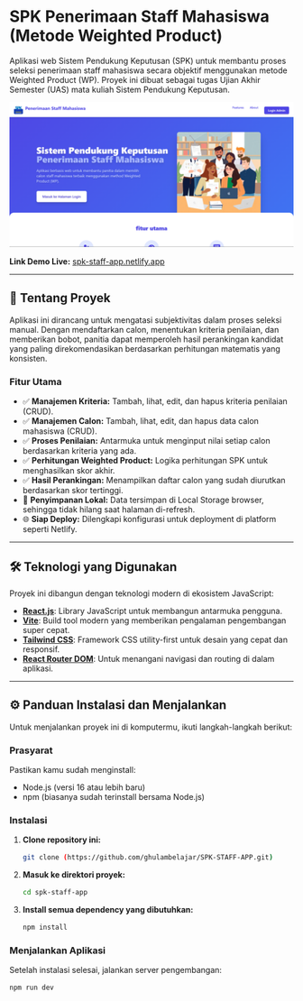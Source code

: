 # SPK Penerimaan Staff Mahasiswa (Metode Weighted Product)

Aplikasi web Sistem Pendukung Keputusan (SPK) untuk membantu proses seleksi penerimaan staff mahasiswa secara objektif menggunakan metode Weighted Product (WP). Proyek ini dibuat sebagai tugas Ujian Akhir Semester (UAS) mata kuliah Sistem Pendukung Keputusan.

![Tangkapan Layar Aplikasi](src/assets/spk-homepage.png)


**Link Demo Live:** [spk-staff-app.netlify.app](https://ghulambelajar.netlify.app/)

---

## 🚀 Tentang Proyek

Aplikasi ini dirancang untuk mengatasi subjektivitas dalam proses seleksi manual. Dengan mendaftarkan calon, menentukan kriteria penilaian, dan memberikan bobot, panitia dapat memperoleh hasil perankingan kandidat yang paling direkomendasikan berdasarkan perhitungan matematis yang konsisten.

### Fitur Utama

* ✅ **Manajemen Kriteria:** Tambah, lihat, edit, dan hapus kriteria penilaian (CRUD).
* ✅ **Manajemen Calon:** Tambah, lihat, edit, dan hapus data calon mahasiswa (CRUD).
* ✅ **Proses Penilaian:** Antarmuka untuk menginput nilai setiap calon berdasarkan kriteria yang ada.
* ✅ **Perhitungan Weighted Product:** Logika perhitungan SPK untuk menghasilkan skor akhir.
* ✅ **Hasil Perankingan:** Menampilkan daftar calon yang sudah diurutkan berdasarkan skor tertinggi.
* 💾 **Penyimpanan Lokal:** Data tersimpan di Local Storage browser, sehingga tidak hilang saat halaman di-refresh.
* 🌐 **Siap Deploy:** Dilengkapi konfigurasi untuk deployment di platform seperti Netlify.

---

## 🛠️ Teknologi yang Digunakan

Proyek ini dibangun dengan teknologi modern di ekosistem JavaScript:

* **[React.js](https://reactjs.org/)**: Library JavaScript untuk membangun antarmuka pengguna.
* **[Vite](https://vitejs.dev/)**: Build tool modern yang memberikan pengalaman pengembangan super cepat.
* **[Tailwind CSS](https://tailwindcss.com/)**: Framework CSS utility-first untuk desain yang cepat dan responsif.
* **[React Router DOM](https://reactrouter.com/)**: Untuk menangani navigasi dan routing di dalam aplikasi.

---

## ⚙️ Panduan Instalasi dan Menjalankan

Untuk menjalankan proyek ini di komputermu, ikuti langkah-langkah berikut:

### Prasyarat

Pastikan kamu sudah menginstall:
* Node.js (versi 16 atau lebih baru)
* npm (biasanya sudah terinstall bersama Node.js)

### Instalasi

1.  **Clone repository ini:**
    ```bash
    git clone (https://github.com/ghulambelajar/SPK-STAFF-APP.git)
    ```

2.  **Masuk ke direktori proyek:**
    ```bash
    cd spk-staff-app
    ```

3.  **Install semua dependency yang dibutuhkan:**
    ```bash
    npm install
    ```

### Menjalankan Aplikasi

Setelah instalasi selesai, jalankan server pengembangan:
```bash
npm run dev
